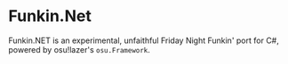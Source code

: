 # Funkin.Net
Funkin.NET is an experimental, unfaithful Friday Night Funkin' port for C#, powered by osu!lazer's `osu.Framework`.